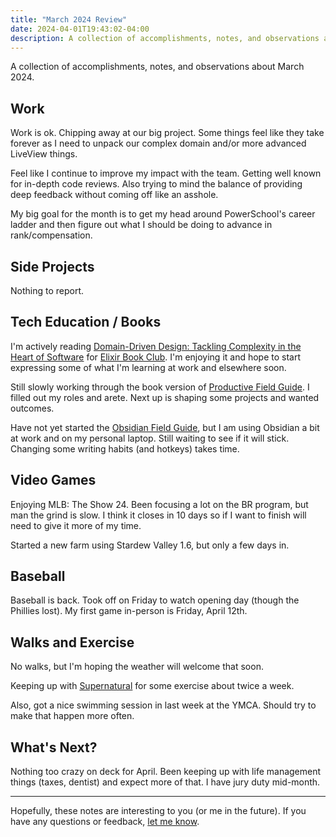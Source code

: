 ```yaml
---
title: "March 2024 Review"
date: 2024-04-01T19:43:02-04:00
description: A collection of accomplishments, notes, and observations about March 2024.
---
```


A collection of accomplishments, notes, and observations about March 2024.

## Work

Work is ok. Chipping away at our big project. Some things feel like they take forever as I need to unpack our complex domain and/or more advanced LiveView things.

Feel like I continue to improve my impact with the team. Getting well known for in-depth code reviews. Also trying to mind the balance of providing deep feedback without coming off like an asshole.

My big goal for the month is to get my head around PowerSchool's career ladder and then figure out what I should be doing to advance in rank/compensation.

## Side Projects

Nothing to report.

## Tech Education / Books

I'm actively reading [Domain-Driven Design: Tackling Complexity in the Heart of Software](https://www.goodreads.com/book/show/179133.Domain_Driven_Design) for [Elixir Book Club](https://elixirbookclub.com/). I'm enjoying it and hope to start expressing some of what I'm learning at work and elsewhere soon.

Still slowly working through the book version of [Productive Field Guide](https://learn.macsparky.com/p/productivity-standard-24). I filled out my roles and arete. Next up is shaping some projects and wanted outcomes.

Have not yet started the [Obsidian Field Guide](https://learn.macsparky.com/p/obsidianfg-plus), but I am using Obsidian a bit at work and on my personal laptop. Still waiting to see if it will stick. Changing some writing habits (and hotkeys) takes time.

## Video Games

Enjoying MLB: The Show 24. Been focusing a lot on the BR program, but man the grind is slow. I think it closes in 10 days so if I want to finish will need to give it more of my time.

Started a new farm using Stardew Valley 1.6, but only a few days in.

## Baseball

Baseball is back. Took off on Friday to watch opening day (though the Phillies lost). My first game in-person is Friday, April 12th.

## Walks and Exercise

No walks, but I'm hoping the weather will welcome that soon. 

Keeping up with [Supernatural](https://www.youtube.com/watch?v=aggd3Qmt2So) for some exercise about twice a week. 

Also, got a nice swimming session in last week at the YMCA. Should try to make that happen more often.

## What's Next?

Nothing too crazy on deck for April. Been keeping up with life management things (taxes, dentist) and expect more of that. I have jury duty mid-month.

***

Hopefully, these notes are interesting to you (or me in the future). If you have any questions or feedback, [let me know](/contact).
